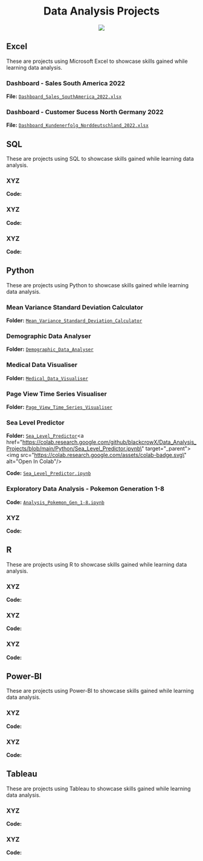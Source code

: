 <h1 align="center"> Data Analysis Projects</h1>

<p align="center">
<img src="https://i.postimg.cc/K8mbkyhz/Logo-Black.png"/>
</p>

## Excel

These are projects using Microsoft Excel to showcase skills gained while learning data analysis.

### Dashboard - Sales South America 2022
**File:** [`Dashboard_Sales_SouthAmerica_2022.xlsx`](https://github.com/blackcrowX/Data_Analysis_Projects/blob/main/Excel/Dashboard_Sales_SouthAmerica_2022.xlsx)

### Dashboard - Customer Sucess North Germany 2022
**File:** [`Dashboard_Kundenerfolg_Norddeutschland_2022.xlsx`](https://github.com/blackcrowX/Data_Analysis_Projects/blob/main/Excel/Dashboard_Kundenerfolg_Norddeutschland_2022.xlsx)

## SQL
These are projects using SQL to showcase skills gained while learning data analysis.

### XYZ
**Code:**

### XYZ
**Code:**

### XYZ
**Code:**

## Python
These are projects using Python to showcase skills gained while learning data analysis.

### Mean Variance Standard Deviation Calculator
**Folder:** [`Mean_Variance_Standard_Deviation_Calculator`](https://github.com/blackcrowX/Data_Analysis_Projects/blob/main/Python/Mean_Variance_Standard_Deviation_Calculator/README.md)

### Demographic Data Analyser
**Folder:** [`Demographic_Data_Analyser`](https://github.com/blackcrowX/Data_Analysis_Projects/blob/main/Python/Demographic_Data_Analyser/README.md)

### Medical Data Visualiser
**Folder:** [`Medical_Data_Visualiser`](https://github.com/blackcrowX/Data_Analysis_Projects/blob/main/Python/Medical_Data_Visualiser/README.md)

### Page View Time Series Visualiser
**Folder:** [`Page_View_Time_Series_Visualiser`](https://github.com/blackcrowX/Data_Analysis_Projects/blob/main/Python/Page_View_Time_Series_Visualiser/README.md)

### Sea Level Predictor
**Folder:** [`Sea_Level_Predictor`](https://github.com/blackcrowX/Data_Analysis_Projects/blob/main/Python/Sea_Level_Predictor/README.md)<a href=\"https://colab.research.google.com/github/blackcrowX/Data_Analysis_Projects/blob/main/Python/Sea_Level_Predictor.ipynb\" target=\"_parent\"><img src=\"https://colab.research.google.com/assets/colab-badge.svg\" alt=\"Open In Colab\"/></a>

**Code:** [`Sea_Level_Predictor.ipynb`](https://github.com/blackcrowX/Data_Analysis_Projects/blob/main/Python/Sea_Level_Predictor.ipynb)

### Exploratory Data Analysis - Pokemon Generation 1-8
**Code:** [`Analysis_Pokemon_Gen_1-8.ipynb`](https://github.com/blackcrowX/Data_Analysis_Projects/blob/main/Python/Analysis_Pokemon_Gen_1-8.ipynb)

### XYZ
**Code:**

## R
These are projects using R to showcase skills gained while learning data analysis.

### XYZ
**Code:**

### XYZ
**Code:**

### XYZ
**Code:**

## Power-BI
These are projects using Power-BI to showcase skills gained while learning data analysis.

### XYZ
**Code:**

### XYZ
**Code:**

## Tableau
These are projects using Tableau to showcase skills gained while learning data analysis.

### XYZ
**Code:**

### XYZ
**Code:**
